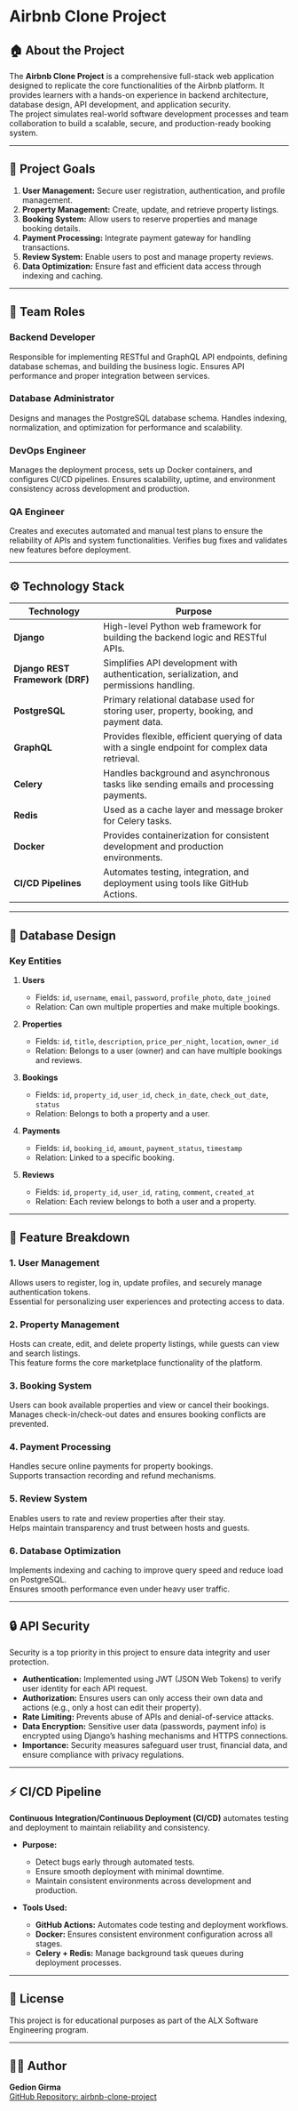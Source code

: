 # Airbnb Clone Project

## 🏠 About the Project
The **Airbnb Clone Project** is a comprehensive full-stack web application designed to replicate the core functionalities of the Airbnb platform. It provides learners with a hands-on experience in backend architecture, database design, API development, and application security.  
The project simulates real-world software development processes and team collaboration to build a scalable, secure, and production-ready booking system.

---

## 🎯 Project Goals
1. **User Management:** Secure user registration, authentication, and profile management.  
2. **Property Management:** Create, update, and retrieve property listings.  
3. **Booking System:** Allow users to reserve properties and manage booking details.  
4. **Payment Processing:** Integrate payment gateway for handling transactions.  
5. **Review System:** Enable users to post and manage property reviews.  
6. **Data Optimization:** Ensure fast and efficient data access through indexing and caching.

---

## 👥 Team Roles
### Backend Developer
Responsible for implementing RESTful and GraphQL API endpoints, defining database schemas, and building the business logic. Ensures API performance and proper integration between services.

### Database Administrator
Designs and manages the PostgreSQL database schema. Handles indexing, normalization, and optimization for performance and scalability.

### DevOps Engineer
Manages the deployment process, sets up Docker containers, and configures CI/CD pipelines. Ensures scalability, uptime, and environment consistency across development and production.

### QA Engineer
Creates and executes automated and manual test plans to ensure the reliability of APIs and system functionalities. Verifies bug fixes and validates new features before deployment.

---

## ⚙️ Technology Stack
| Technology | Purpose |
|-------------|----------|
| **Django** | High-level Python web framework for building the backend logic and RESTful APIs. |
| **Django REST Framework (DRF)** | Simplifies API development with authentication, serialization, and permissions handling. |
| **PostgreSQL** | Primary relational database used for storing user, property, booking, and payment data. |
| **GraphQL** | Provides flexible, efficient querying of data with a single endpoint for complex data retrieval. |
| **Celery** | Handles background and asynchronous tasks like sending emails and processing payments. |
| **Redis** | Used as a cache layer and message broker for Celery tasks. |
| **Docker** | Provides containerization for consistent development and production environments. |
| **CI/CD Pipelines** | Automates testing, integration, and deployment using tools like GitHub Actions. |

---

## 🧩 Database Design
### Key Entities
1. **Users**
   - Fields: `id`, `username`, `email`, `password`, `profile_photo`, `date_joined`
   - Relation: Can own multiple properties and make multiple bookings.

2. **Properties**
   - Fields: `id`, `title`, `description`, `price_per_night`, `location`, `owner_id`
   - Relation: Belongs to a user (owner) and can have multiple bookings and reviews.

3. **Bookings**
   - Fields: `id`, `property_id`, `user_id`, `check_in_date`, `check_out_date`, `status`
   - Relation: Belongs to both a property and a user.

4. **Payments**
   - Fields: `id`, `booking_id`, `amount`, `payment_status`, `timestamp`
   - Relation: Linked to a specific booking.

5. **Reviews**
   - Fields: `id`, `property_id`, `user_id`, `rating`, `comment`, `created_at`
   - Relation: Each review belongs to both a user and a property.

---

## 🚀 Feature Breakdown
### 1. User Management
Allows users to register, log in, update profiles, and securely manage authentication tokens.  
Essential for personalizing user experiences and protecting access to data.

### 2. Property Management
Hosts can create, edit, and delete property listings, while guests can view and search listings.  
This feature forms the core marketplace functionality of the platform.

### 3. Booking System
Users can book available properties and view or cancel their bookings.  
Manages check-in/check-out dates and ensures booking conflicts are prevented.

### 4. Payment Processing
Handles secure online payments for property bookings.  
Supports transaction recording and refund mechanisms.

### 5. Review System
Enables users to rate and review properties after their stay.  
Helps maintain transparency and trust between hosts and guests.

### 6. Database Optimization
Implements indexing and caching to improve query speed and reduce load on PostgreSQL.  
Ensures smooth performance even under heavy user traffic.

---

## 🔒 API Security
Security is a top priority in this project to ensure data integrity and user protection.

- **Authentication:** Implemented using JWT (JSON Web Tokens) to verify user identity for each API request.  
- **Authorization:** Ensures users can only access their own data and actions (e.g., only a host can edit their property).  
- **Rate Limiting:** Prevents abuse of APIs and denial-of-service attacks.  
- **Data Encryption:** Sensitive user data (passwords, payment info) is encrypted using Django’s hashing mechanisms and HTTPS connections.  
- **Importance:** Security measures safeguard user trust, financial data, and ensure compliance with privacy regulations.

---

## ⚡ CI/CD Pipeline
**Continuous Integration/Continuous Deployment (CI/CD)** automates testing and deployment to maintain reliability and consistency.

- **Purpose:**  
  - Detect bugs early through automated tests.  
  - Ensure smooth deployment with minimal downtime.  
  - Maintain consistent environments across development and production.

- **Tools Used:**  
  - **GitHub Actions:** Automates code testing and deployment workflows.  
  - **Docker:** Ensures consistent environment configuration across all stages.  
  - **Celery + Redis:** Manage background task queues during deployment processes.

---

## 📘 License
This project is for educational purposes as part of the ALX Software Engineering program.

---

## 👨‍💻 Author
**Gedion Girma**  
[GitHub Repository: airbnb-clone-project](https://github.com/yirubal/airbnb-clone-project)

